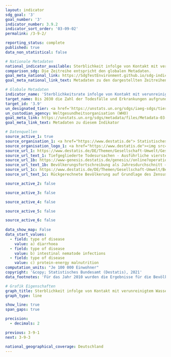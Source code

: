 ```yaml
---
layout: indicator    
sdg_goal: '3'    
goal_number: '3'    
indicator_number: 3.9.2    
indicator_sort_order: '03-09-02'    
permalink: /3-9-2/    

reporting_status: complete    
published: true    
data_non_statistical: false    

# Nationale Metadaten    
national_indicator_available: Sterblichkeit infolge von Kontakt mit verunreinigtem Wasser, unzureichenden sanitären Verhältnissen und mangelnder Hygiene    
comparison_sdg: Die Zeitreihe entspricht den globalen Metadaten.    
goal_meta_national_link: https://SdgTestEnvironment.github.io/sdg-indicators/public/MetaDe/3.9.2.pdf    
goal_meta_national_link_text: Metadaten zu den dargestellten Zeitreihen    

# Globale Metadaten    
indicator_name: 'Sterblichkeitsrate infolge von Kontakt mit verunreinigtem Wasser, unzureichenden sanitären Verhältnissen und mangelnder Hygiene (Kontakt mit unzureichendem "Wasser, Sanitäreinrichtungen und Hygiene für alle"-Leistungen (WASH))'    
target_name: Bis 2030 die Zahl der Todesfälle und Erkrankungen aufgrund gefährlicher Chemikalien und der Verschmutzung und Verunreinigung von Luft, Wasser und Boden erheblich verringern    
target_id: '3.9'    
un_designated_tier: <a href='https://unstats.un.org/sdgs/iaeg-sdgs/tier-classification/' title='Klicken Sie hier um weitere Informationen zur UN-Tier-Klassifikation zu erhalten.'  target='_blank'>Tier I</a>    
un_custodian_agency: Weltgesundheitsorganisation (WHO)    
goal_meta_link: https://unstats.un.org/sdgs/metadata/files/Metadata-03-09-02.pdf    
goal_meta_link_text: Metadaten zu diesem Indikator        

# Datenquellen
source_active_1: true
source_organisation_1: <a href="https://www.destatis.de"> Statistisches Bundesamt (Destatis) </a>
source_organisation_logo_1: <a href="https://www.destatis.de"><img src="https://g205sdgs.github.io/sdg-indicators/public/OrgImgDe/destatis.png" alt="Logo destatis" style="height:60px; width:148px"/></a>
source_url_1: https://www.destatis.de/DE/Themen/Gesellschaft-Umwelt/Gesundheit/Todesursachen/_inhalt.html#sprg234240
source_url_text_1: Tiefgegliederte Todesursachen - Ausführliche vierstellige ICD10-Klassifikation
source_url_1b: https://www-genesis.destatis.de/genesis//online?operation=table&code=12411-0040&bypass=true&language=de#abreadcrumb
source_url_text_1b: Bevölkerungsfortschreibung als Jahresdurchschnitt – GENESIS online 12411-0040
source_url_1c: https://www.destatis.de/DE/Themen/Gesellschaft-Umwelt/Bevoelkerung/Bevoelkerungsstand/_inhalt.html#sprg233540
source_url_text_1c: Rückgerechnete Bevölkerung auf Grundlage des Zensus 2011 - 1991 bis 2011

source_active_2: false

source_active_3: false

source_active_4: false

source_active_5: false

source_active_6: false
    
data_show_map: False    
data_start_values: 
  - field: type of disease
    value: a) diarrhoea
  - field: type of disease
    value: b) intestinal nematode infections
  - field: type of disease
    value: c) protein-energy malnutrition    
computation_units: "Je 100 000 Einwohner"    
copyright: '&copy; Statistisches Bundesamt (Destatis), 2021'    
data_footnotes: 'Für das Jahr 2010 wurden die Ergebnisse für die Bevölkerung anhand des Zensus 2011 und der Wanderungs-, Geburten- und Sterbestatistiken rückgerechnet. <br>- a) Durchfallerkrankungen: 2010 korrigierte Daten.'    

# Grafik Eigenschaften    
graph_title: Sterblichkeit infolge von Kontakt mit verunreinigtem Wasser, unzureichenden sanitären Verhältnissen und mangelnder Hygiene    
graph_type: line    

show_line: true
span_gaps: true

precision:
  - decimals: 2    

previous: 3-9-1    
next: 3-9-3    

national_geographical_coverage: Deutschland    
---
```


<span></span>